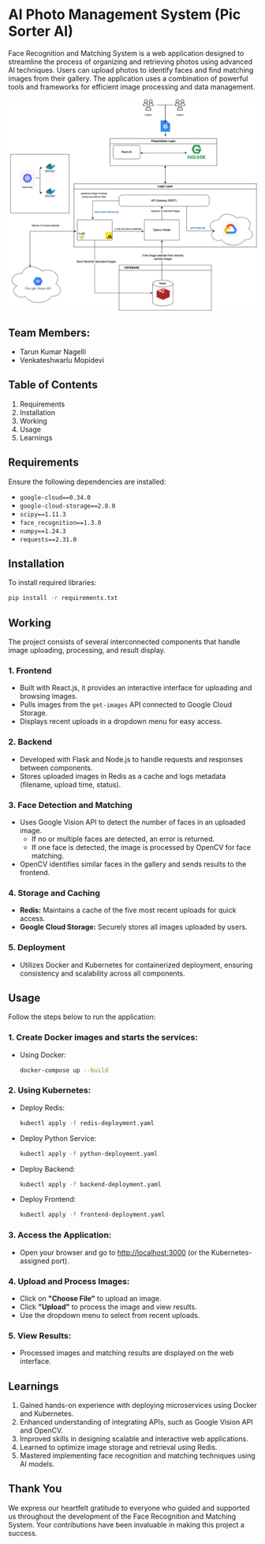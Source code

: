 # AI Photo Management System (Pic Sorter AI)

Face Recognition and Matching System is a web application designed to streamline the process of organizing and retrieving photos using advanced AI techniques. Users can upload photos to identify faces and find matching images from their gallery. The application uses a combination of powerful tools and frameworks for efficient image processing and data management.

![ Design](backend/design.png)

## Team Members:
- Tarun Kumar Nagelli
- Venkateshwarlu Mopidevi

## Table of Contents
1. Requirements
2. Installation
3. Working
4. Usage
5. Learnings

## Requirements
Ensure the following dependencies are installed:

- `google-cloud==0.34.0`
- `google-cloud-storage==2.8.0`
- `scipy==1.11.3`
- `face_recognition==1.3.0`
- `numpy==1.24.3`
- `requests==2.31.0`

## Installation
To install required libraries:

```bash
pip install -r requirements.txt
```

## Working
The project consists of several interconnected components that handle image uploading, processing, and result display.

### 1. **Frontend**
- Built with React.js, it provides an interactive interface for uploading and browsing images.
- Pulls images from the `get-images` API connected to Google Cloud Storage.
- Displays recent uploads in a dropdown menu for easy access.

### 2. **Backend**
- Developed with Flask and Node.js to handle requests and responses between components.
- Stores uploaded images in Redis as a cache and logs metadata (filename, upload time, status).

### 3. **Face Detection and Matching**
- Uses Google Vision API to detect the number of faces in an uploaded image.
  - If no or multiple faces are detected, an error is returned.
  - If one face is detected, the image is processed by OpenCV for face matching.
- OpenCV identifies similar faces in the gallery and sends results to the frontend.

### 4. **Storage and Caching**
- **Redis:** Maintains a cache of the five most recent uploads for quick access.
- **Google Cloud Storage:** Securely stores all images uploaded by users.

### 5. **Deployment**
- Utilizes Docker and Kubernetes for containerized deployment, ensuring consistency and scalability across all components.

## Usage
Follow the steps below to run the application:

### 1. **Create Docker images and starts the services:**

- Using Docker:
  ```bash
  docker-compose up --build
  ```

### 2. **Using Kubernetes:**

- Deploy Redis:
  ```bash
  kubectl apply -f redis-deployment.yaml
  ```

- Deploy Python Service:
  ```bash
  kubectl apply -f python-deployment.yaml
  ```
- Deploy Backend:
  ```bash
  kubectl apply -f backend-deployment.yaml
  ```
- Deploy Frontend:
  ```bash
  kubectl apply -f frontend-deployment.yaml
  ```

### 3. **Access the Application:**

- Open your browser and go to [http://localhost:3000](http://localhost:3000) (or the Kubernetes-assigned port).

### 4. **Upload and Process Images:**

- Click on **"Choose File"** to upload an image.
- Click **"Upload"** to process the image and view results.
- Use the dropdown menu to select from recent uploads.

### 5. **View Results:**

- Processed images and matching results are displayed on the web interface.

## Learnings

1. Gained hands-on experience with deploying microservices using Docker and Kubernetes.
2. Enhanced understanding of integrating APIs, such as Google Vision API and OpenCV.
3. Improved skills in designing scalable and interactive web applications.
4. Learned to optimize image storage and retrieval using Redis.
5. Mastered implementing face recognition and matching techniques using AI models.

## Thank You
We express our heartfelt gratitude to everyone who guided and supported us throughout the development of the Face Recognition and Matching System. Your contributions have been invaluable in making this project a success.

